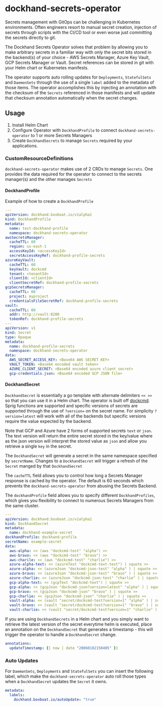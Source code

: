 # dockhand-secrets-operator
Secrets management with GitOps can be challenging in Kubernetes environments. Often engineers resort to manual secret creation,  injection of secrets through scripts with the CI/CD tool or even worse just committing the secrets directly to git.

The Dockhand Secrets Operator solves that problem by allowing you to make arbitrary secrets in a familiar way with only the secret bits stored in the backend(s) of your choice - AWS Secrets Manager, Azure Key Vault, GCP Secrets Manager or Vault. Secret references can be stored in git with your Helm chart or Kubernetes manifests. 

The operator supports auto rolling updates for `Deployments`, `StatefulSets` and `DaemonSets` through the use of a single `label` added to the metadata of those items. The operator accomplishes this by injecting an annotation with the checksum of the `Secrets` referenced in those manifests and will update that checksum annotation automatically when the secret changes. 

## Usage
1. Install Helm Chart
2. Configure Operator with `DockhandProfile` to connect `dockhand-secrets-operator` to 1 or more Secrets Managers
3. Create `DockhandSecrets` to manage `Secrets` required by your applications.


### CustomResourceDefinitions
`dockhand-secrets-operator` makes use of 2 CRDs to manage `Secrets`. One provides the data required for the operator to connect to the secrets manager(s) and the other manages `Secrets`

#### DockhandProfile
Example of how to create a `DockhandProfile`
```yaml
---
apiVersion: dockhand.boxboat.io/v1alpha1
kind: DockhandProfile
metadata:
  name: test-dockhand-profile
  namespace: dockhand-secrets-operator
awsSecretsManager:
  cacheTTL: 60
  region: us-east-1
  accessKeyId: <accessKeyId>
  secretAccessKeyRef: dockhand-profile-secrets
azureKeyVault:
  cacheTTL: 60
  keyVault: dockcmd
  tenant: <tenantId>
  clientId: <clientId>
  clientSecretRef: dockhand-profile-secrets
gcpSecretsManager:
  cacheTTL: 60
  project: myproject
  credentialsFileSecretRef: dockhand-profile-secrets
vault:
  cacheTTL: 60
  addr: http://vault:8200
  tokenRef: dockhand-profile-secrets
---
apiVersion: v1
kind: Secret
type: Opaque
metadata:
  name: dockhand-profile-secrets
  namespace: dockhand-secrets-operator
data:
  AWS_SECRET_ACCESS_KEY: <Base64 AWS SECRET KEY>
  VAULT_TOKEN: <Base64 encoded vault token>
  AZURE_CLIENT_SECRET: <Base64 encoded azure client secret>
  gcp-credentials.json: <Base64 encoded GCP JSON file>
```

#### DockhandSecret
`DockhandSecret` is essentially a go template with alternate delimiters `<< >>` so that you can use it in a Helm chart. The operator is built off [dockcmd](https://github.com/boxboat/dockcmd). Sprig functions are supported and specific versions of secrets are supported through the use of `?version=` on the secret name. For simplicity `?version=latest` will work with all of the backends but specific versions require the value expected by the backend.

Note that GCP and Azure have 2 forms of supported secrets `text` or `json`. The text version will return the entire secret stored in the key/value where as the json version will interpret the stored value as `json` and allow you retrieve a single `key` in the secret.

The `DockhandSecret` will generate a secret in the same namespace specified by `secretName`. Changes to a `DockhandSecret` will trigger a refresh of the `Secret` manged by that `DockhandSecret`

The `cacheTTL` field allows you to control how long a Secrets Manager response is cached by the operator. The default is 60 seconds which prevents the `dockhand-secrets-operator` from abusing the Secrets Backend.

The `dockhandProfile` field allows you to specify different `DockhandProfiles`, which gives you flexibility to connect to numerous Secrets Managers from the same cluster.

```yaml
---
apiVersion: dockhand.boxboat.io/v1alpha1
kind: DockhandSecret
metadata:
  name: dockhand-example-secret
dockhandProfile: dockhand-profile
secretName: example-secret
data:
  aws-alpha: << (aws "dockcmd-test" "alpha") >>
  aws-bravo: << (aws "dockcmd-test" "bravo") >>
  aws-charile: << (aws "dockcmd-test" "charlie") >>
  azure-alpha-text: << (azureText "dockcmd-text-test") | squote >>
  azure-alpha: << (azureJson "dockcmd-json-test" "alpha" ) | squote >>
  azure-bravo: << (azureJson "dockcmd-json-test" "bravo" ) | squote >>
  azure-charlie: << (azureJson "dockcmd-json-test" "charlie" ) | squote >>
  gcp-alpha-text: << (gcpText "dockcmd-text") | squote >>
  gcp-alpha: << (gcpJson "dockcmd-json?version=latest" "alpha" ) | squote >>
  gcp-bravo: << (gcpJson "dockcmd-json" "bravo" ) | squote >>
  gcp-charlie: << (gcpJson "dockcmd-json" "charlie" ) | squote >>
  vault-alpha: << (vault "secret/dockcmd-test?version=1" "alpha" ) | squote >>
  vault-bravo: << (vault "secret/dockcmd-test?version=1" "bravo" ) | squote >>
  vault-charlie: << (vault "secret/dockcmd-test?version=1" "charlie" ) | squote >>
```

If you are using `DockhandSecrets` in a Helm chart and you simply want to retrieve the latest version of the secret everytime helm is executed, place an annotation on the `DockhandSecret` that generates a timestamp - this will trigger the operator to handle a `DockhandSecret` change.
```yaml
annotations:
  updateTimestamp: {{ now | date "20060102150405" }}
```

### Auto Updates
For `DaemonSets`, `Deployments` and `StatefulSets` you can insert the following label, which make the `dockhand-secrets-operator` auto roll those types when a `DockhandSecret` updates the `Secret` it owns.

```yaml
metadata:
  labels:
    dockhand.boxboat.io/autoUpdate: "true"
```